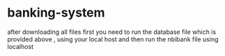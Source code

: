 # banking-system
after downloading all files first you need to run the database file which is provided above , using your local host and then run the nbibank file using localhost
